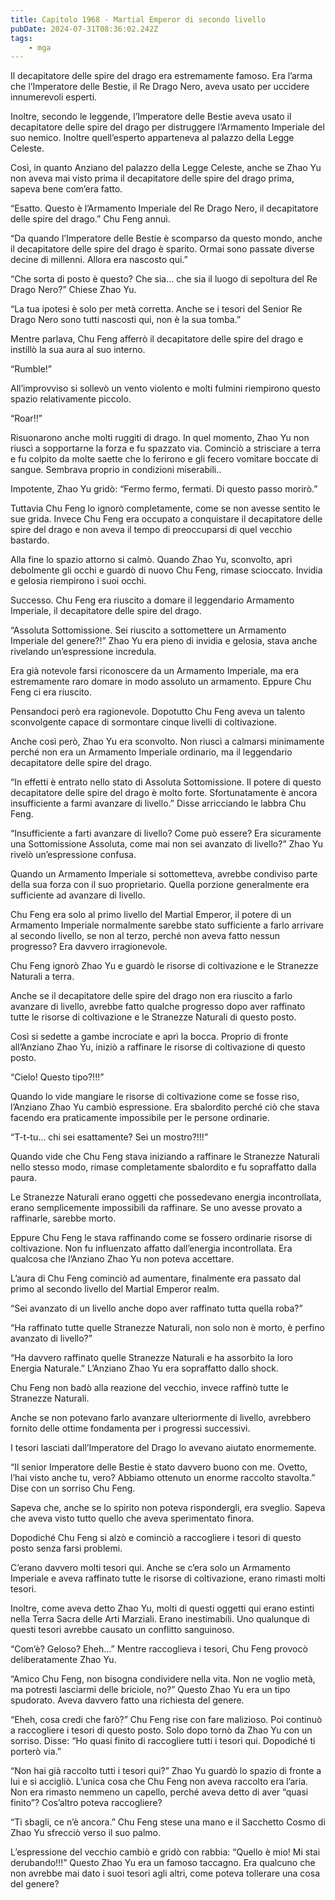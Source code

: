 ```yaml
---
title: Capitolo 1968 - Martial Emperor di secondo livello
pubDate: 2024-07-31T08:36:02.242Z
tags:
    - mga
---
```



Il decapitatore delle spire del drago era estremamente famoso. Era l’arma che l’Imperatore delle Bestie, il Re Drago Nero, aveva usato per uccidere innumerevoli esperti.

Inoltre, secondo le leggende, l’Imperatore delle Bestie aveva usato il decapitatore delle spire del drago per distruggere l’Armamento Imperiale del suo nemico. Inoltre quell’esperto apparteneva al palazzo della Legge Celeste.

Così, in quanto Anziano del palazzo della Legge Celeste, anche se Zhao Yu non aveva mai visto prima il decapitatore delle spire del drago prima, sapeva bene com’era fatto.

“Esatto. Questo è l’Armamento Imperiale del Re Drago Nero, il decapitatore delle spire del drago.” Chu Feng annuì.

“Da quando l’Imperatore delle Bestie è scomparso da questo mondo, anche il decapitatore delle spire del drago è sparito. Ormai sono passate diverse decine di millenni. Allora era nascosto qui.”

“Che sorta di posto è questo? Che sia… che sia il luogo di sepoltura del Re Drago Nero?” Chiese Zhao Yu.

“La tua ipotesi è solo per metà corretta. Anche se i tesori del Senior Re Drago Nero sono tutti nascosti qui, non è la sua tomba.”

Mentre parlava, Chu Feng afferrò il decapitatore delle spire del drago e instillò la sua aura al suo interno.

“Rumble!”

All’improvviso si sollevò un vento violento e molti fulmini riempirono questo spazio relativamente piccolo.

“Roar!!”

Risuonarono anche molti ruggiti di drago. In quel momento, Zhao Yu non riuscì a sopportarne la forza e fu spazzato via. Cominciò a strisciare a terra e fu colpito da molte saette che lo ferirono e gli fecero vomitare boccate di sangue. Sembrava proprio in condizioni miserabili..

Impotente, Zhao Yu gridò: “Fermo fermo, fermati. Di questo passo morirò.”

Tuttavia Chu Feng lo ignorò completamente, come se non avesse sentito le sue grida. Invece Chu Feng era occupato a conquistare il decapitatore delle spire del drago e non aveva il tempo di preoccuparsi di quel vecchio bastardo.

Alla fine lo spazio attorno si calmò. Quando Zhao Yu, sconvolto, aprì debolmente gli occhi e guardò di nuovo Chu Feng, rimase scioccato. Invidia e gelosia riempirono i suoi occhi.

Successo. Chu Feng era riuscito a domare il leggendario Armamento Imperiale, il decapitatore delle spire del drago.

“Assoluta Sottomissione. Sei riuscito a sottomettere un Armamento Imperiale del genere?!” Zhao Yu era pieno di invidia e gelosia, stava anche rivelando un’espressione incredula.

Era già notevole farsi riconoscere da un Armamento Imperiale, ma era estremamente raro domare in modo assoluto un armamento. Eppure Chu Feng ci era riuscito.

Pensandoci però era ragionevole. Dopotutto Chu Feng aveva un talento sconvolgente capace di sormontare cinque livelli di coltivazione.

Anche così però, Zhao Yu era sconvolto. Non riuscì a calmarsi minimamente perché non era un Armamento Imperiale ordinario, ma il leggendario decapitatore delle spire del drago.

“In effetti è entrato nello stato di Assoluta Sottomissione. Il potere di questo decapitatore delle spire del drago è molto forte. Sfortunatamente è ancora insufficiente a farmi avanzare di livello.” Disse arricciando le labbra Chu Feng.

“Insufficiente a farti avanzare di livello? Come può essere? Era sicuramente una Sottomissione Assoluta, come mai non sei avanzato di livello?” Zhao Yu rivelò un’espressione confusa.

Quando un Armamento Imperiale si sottometteva, avrebbe condiviso parte della sua forza con il suo proprietario. Quella porzione generalmente era sufficiente ad avanzare di livello.

Chu Feng era solo al primo livello del Martial Emperor, il potere di un Armamento Imperiale normalmente sarebbe stato sufficiente a farlo arrivare al secondo livello, se non al terzo, perché non aveva fatto nessun progresso? Era davvero irragionevole.

Chu Feng ignorò Zhao Yu e guardò le risorse di coltivazione e le Stranezze Naturali a terra.

Anche se il decapitatore delle spire del drago non era riuscito a farlo avanzare di livello, avrebbe fatto qualche progresso dopo aver raffinato tutte le risorse di coltivazione e le Stranezze Naturali di questo posto.

Così si sedette a gambe incrociate e aprì la bocca. Proprio di fronte all’Anziano Zhao Yu, iniziò a raffinare le risorse di coltivazione di questo posto.

“Cielo! Questo tipo?!!!”

Quando lo vide mangiare le risorse di coltivazione come se fosse riso, l’Anziano Zhao Yu cambiò espressione. Era sbalordito perché ciò che stava facendo era praticamente impossibile per le persone ordinarie.

“T-t-tu… chi sei esattamente? Sei un mostro?!!!”

Quando vide che Chu Feng stava iniziando a raffinare le Stranezze Naturali nello stesso modo, rimase completamente sbalordito e fu sopraffatto dalla paura.

Le Stranezze Naturali erano oggetti che possedevano energia incontrollata, erano semplicemente impossibili da raffinare. Se uno avesse provato a raffinarle, sarebbe morto.

Eppure Chu Feng le stava raffinando come se fossero ordinarie risorse di coltivazione. Non fu influenzato affatto dall’energia incontrollata. Era qualcosa che l’Anziano Zhao Yu non poteva accettare.

L’aura di Chu Feng cominciò ad aumentare, finalmente era passato dal primo al secondo livello del Martial Emperor realm.

“Sei avanzato di un livello anche dopo aver raffinato tutta quella roba?”

“Ha raffinato tutte quelle Stranezze Naturali, non solo non è morto, è perfino avanzato di livello?”

“Ha davvero raffinato quelle Stranezze Naturali e ha assorbito la loro Energia Naturale.” L’Anziano Zhao Yu era sopraffatto dallo shock.

Chu Feng non badò alla reazione del vecchio, invece raffinò tutte le Stranezze Naturali.

Anche se non potevano farlo avanzare ulteriormente di livello, avrebbero fornito delle ottime fondamenta per i progressi successivi.

I tesori lasciati dall’Imperatore del Drago lo avevano aiutato enormemente.

“Il senior Imperatore delle Bestie è stato davvero buono con me. Ovetto, l’hai visto anche tu, vero? Abbiamo ottenuto un enorme raccolto stavolta.” Dise con un sorriso Chu Feng.

Sapeva che, anche se lo spirito non poteva rispondergli, era sveglio. Sapeva che aveva visto tutto quello che aveva sperimentato finora.

Dopodiché Chu Feng si alzò e cominciò a raccogliere i tesori di questo posto senza farsi problemi.

C’erano davvero molti tesori qui. Anche se c’era solo un Armamento Imperiale e aveva raffinato tutte le risorse di coltivazione, erano rimasti molti tesori.

Inoltre, come aveva detto Zhao Yu, molti di questi oggetti qui erano estinti nella Terra Sacra delle Arti Marziali. Erano inestimabili. Uno qualunque di questi tesori avrebbe causato un conflitto sanguinoso.

“Com’è? Geloso? Eheh…” Mentre raccoglieva i tesori, Chu Feng provocò deliberatamente Zhao Yu.

“Amico Chu Feng, non bisogna condividere nella vita. Non ne voglio metà, ma potresti lasciarmi delle briciole, no?” Questo Zhao Yu era un tipo spudorato. Aveva davvero fatto una richiesta del genere.

“Eheh, cosa credi che farò?” Chu Feng rise con fare malizioso. Poi continuò a raccogliere i tesori di questo posto. Solo dopo tornò da Zhao Yu con un sorriso. Disse: “Ho quasi finito di raccogliere tutti i tesori qui. Dopodiché ti porterò via.”

“Non hai già raccolto tutti i tesori qui?” Zhao Yu guardò lo spazio di fronte a lui e si accigliò. L’unica cosa che Chu Feng non aveva raccolto era l’aria. Non era rimasto nemmeno un capello, perché aveva detto di aver “quasi finito”? Cos’altro poteva raccogliere?

“Ti sbagli, ce n’è ancora.” Chu Feng stese una mano e il Sacchetto Cosmo di Zhao Yu sfrecciò verso il suo palmo.

L’espressione del vecchio cambiò e gridò con rabbia: “Quello è mio! Mi stai derubando!!!” Questo Zhao Yu era un famoso taccagno. Era qualcuno che non avrebbe mai dato i suoi tesori agli altri, come poteva tollerare una cosa del genere?


